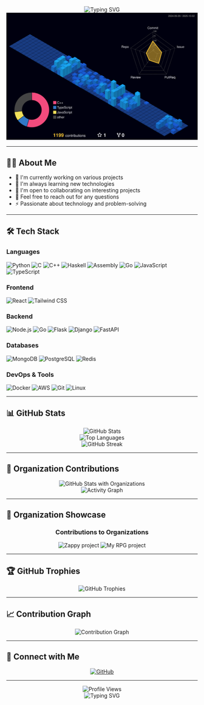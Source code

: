 <div align="center">
  <img src="https://readme-typing-svg.herokuapp.com?font=Fira+Code&pause=1000&color=00D9FF&center=true&vCenter=true&width=435&lines=Hi+there+%F0%9F%91%8B%2C+I'm+aernw;Full+Stack+Developer;Always+learning+new+things" alt="Typing SVG" />
</div>

<div align="center">
  <img src="https://github.com/aernw1/aernw1/blob/main/profile-3d-contrib/profile-night-view.svg" alt="3D Contribution Graph" />
</div>

---

## 👨‍💻 About Me

- 🔭 I'm currently working on various projects
- 🌱 I'm always learning new technologies
- 👯 I'm open to collaborating on interesting projects
- 💬 Feel free to reach out for any questions
- ⚡ Passionate about technology and problem-solving

---

## 🛠️ Tech Stack

### Languages
![Python](https://img.shields.io/badge/Python-3776AB?style=for-the-badge&logo=python&logoColor=white)
![C](https://img.shields.io/badge/C-00599C?style=for-the-badge&logo=c&logoColor=white)
![C++](https://img.shields.io/badge/C++-00599C?style=for-the-badge&logo=c%2B%2B&logoColor=white)
![Haskell](https://img.shields.io/badge/Haskell-5D4F85?style=for-the-badge&logo=haskell&logoColor=white)
![Assembly](https://img.shields.io/badge/Assembly-6E4C13?style=for-the-badge&logo=assemblyscript&logoColor=white)
![Go](https://img.shields.io/badge/Go-00ADD8?style=for-the-badge&logo=go&logoColor=white)
![JavaScript](https://img.shields.io/badge/JavaScript-F7DF1E?style=for-the-badge&logo=javascript&logoColor=black)
![TypeScript](https://img.shields.io/badge/TypeScript-007ACC?style=for-the-badge&logo=typescript&logoColor=white)

### Frontend
![React](https://img.shields.io/badge/React-20232A?style=for-the-badge&logo=react&logoColor=61DAFB)
![Tailwind CSS](https://img.shields.io/badge/Tailwind_CSS-38B2AC?style=for-the-badge&logo=tailwind-css&logoColor=white)

### Backend
![Node.js](https://img.shields.io/badge/Node.js-43853D?style=for-the-badge&logo=node.js&logoColor=white)
![Go](https://img.shields.io/badge/Go-00ADD8?style=for-the-badge&logo=go&logoColor=white)
![Flask](https://img.shields.io/badge/Flask-000000?style=for-the-badge&logo=flask&logoColor=white)
![Django](https://img.shields.io/badge/Django-092E20?style=for-the-badge&logo=django&logoColor=white)
![FastAPI](https://img.shields.io/badge/FastAPI-005571?style=for-the-badge&logo=fastapi)

### Databases
![MongoDB](https://img.shields.io/badge/MongoDB-4EA94B?style=for-the-badge&logo=mongodb&logoColor=white)
![PostgreSQL](https://img.shields.io/badge/PostgreSQL-316192?style=for-the-badge&logo=postgresql&logoColor=white)
![Redis](https://img.shields.io/badge/Redis-DC382D?style=for-the-badge&logo=redis&logoColor=white)

### DevOps & Tools
![Docker](https://img.shields.io/badge/Docker-2496ED?style=for-the-badge&logo=docker&logoColor=white)
![AWS](https://img.shields.io/badge/Amazon_AWS-232F3E?style=for-the-badge&logo=amazon-aws&logoColor=white)
![Git](https://img.shields.io/badge/Git-F05032?style=for-the-badge&logo=git&logoColor=white)
![Linux](https://img.shields.io/badge/Linux-FCC624?style=for-the-badge&logo=linux&logoColor=black)

---

## 📊 GitHub Stats

<div align="center">
  <img src="https://github-readme-stats.vercel.app/api?username=aernw&show_icons=true&theme=tokyonight&hide_border=true&count_private=true" alt="GitHub Stats" />
</div>

<div align="center">
  <img src="https://github-readme-stats.vercel.app/api/top-langs/?username=aernw&layout=compact&theme=tokyonight&hide_border=true" alt="Top Languages" />
</div>

<div align="center">
  <img src="https://github-readme-streak-stats.herokuapp.com/?user=aernw&theme=tokyonight&hide_border=true" alt="GitHub Streak" />
</div>

---

## 🏢 Organization Contributions

<div align="center">
  <img src="https://github-readme-stats.vercel.app/api?username=aernw&show_icons=true&theme=tokyonight&hide_border=true&include_all_commits=true&count_private=true" alt="GitHub Stats with Organizations" />
</div>

<div align="center">
  <img src="https://github-readme-activity-graph.vercel.app/graph?username=aernw&theme=tokyonight&hide_border=true&custom_title=GitHub%20Contribution%20Graph" alt="Activity Graph" />
</div>

---

## 🌟 Organization Showcase

<div align="center">
  <h3>Contributions to Organizations</h3>
</div>

<div align="center">
  <img src="https://github.com/EpitechPromo2028/B-YEP-400-PAR-4-1-zappy-alexandre.sok" alt="Zappy project" />
  <img src="https://github.com/EpitechPromo2028/B-MUL-200-PAR-2-1-myrpg-erwan.seytor" alt="My RPG project" />
</div>

---

## 🏆 GitHub Trophies

<div align="center">
  <img src="https://github-profile-trophy.vercel.app/?username=aernw&theme=tokyonight&no-frame=true&no-bg=true&margin-w=4" alt="GitHub Trophies" />
</div>

---


## 📈 Contribution Graph

<div align="center">
  <img src="https://github.com/aernw/aernw/blob/main/snake.svg" alt="Contribution Graph" />
</div>

---

## 🤝 Connect with Me

<div align="center">
  <a href="https://github.com/aernw" target="_blank">
    <img src="https://img.shields.io/badge/GitHub-100000?style=for-the-badge&logo=github&logoColor=white" alt="GitHub" />
  </a>
</div>

---

<div align="center">
  <img src="https://komarev.com/ghpvc/?username=aernw&style=for-the-badge&color=blue" alt="Profile Views" />
</div>

<div align="center">
  <img src="https://readme-typing-svg.herokuapp.com?font=Fira+Code&pause=1000&color=00D9FF&center=true&vCenter=true&width=435&lines=Thanks+for+visiting!+%F0%9F%98%8A;Feel+free+to+reach+out!" alt="Typing SVG" />
</div>
